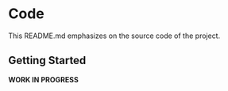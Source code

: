 # Code
This README.md emphasizes on the source code of the project.

## Getting Started
**WORK IN PROGRESS**